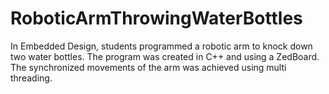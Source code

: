 # RoboticArmThrowingWaterBottles

In Embedded Design, students programmed a robotic arm to knock down two water bottles. The program was created in C++ and using a ZedBoard. The synchronized movements of the arm was achieved using multi threading.
